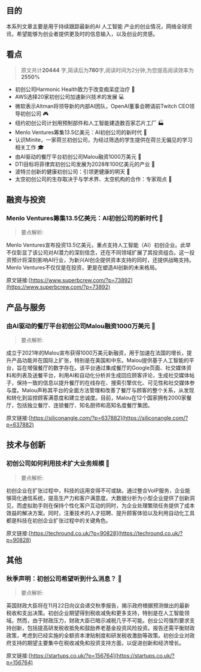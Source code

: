 

## 目的
本系列文章主要是用于持续跟踪最新的AI 人工智能 产业的创业情况，网络全球资讯，希望能够为创业者提供更及时的信息输入，以及创业的灵感。
## 看点
> 原文共计**20444** 字,简读后为**780**字,阅读时间为2分钟,为您提高阅读效率为**2550%**


- 初创公司Harmonic Health致力于改变痴呆症治疗 🌱
- AWS选择20家初创公司加速新兴技术的发展 💻
- 微软表示Altman将领导新的内部AI团队，OpenAI董事会聘请前Twitch CEO领导初创公司 🎮
- 纽约初创公司计划用预制部件和人工智能建造数百家芯片工厂 🏭
- Menlo Ventures筹集13.5亿美元：AI初创公司的新时代 🚀
- 认识Minite，一家荷兰初创公司，为经过筛选的学生提供在荷兰无偏见的学习相关工作 🎓
- 由AI驱动的餐厅平台初创公司Malou融资1000万美元 🍔
- DTI目标将菲律宾初创公司发展为2028年100亿美元的产业 💼
- 波特兰创新的健康初创公司：引领更健康的明天 🌿
- 太空初创公司的生存取决于与学术界、太空机构的合作：专家观点 🚀



## 融资与投资

### Menlo Ventures筹集13.5亿美元：AI初创公司的新时代 🚀 

>要点解析:

Menlo Ventures宣布投资13.5亿美元，重点支持人工智能（AI）初创企业。此举不仅彰显了该公司对AI潜力的深刻信念，还在不同领域扩展了其投资组合。这一投资预计将深刻影响AI行业，为新兴AI创企提供资本支持的同时，还提供战略支持。Menlo Ventures不仅仅是在投资，更是在塑造AI创新的未来格局。

原文链接:[https://www.superbcrew.com/?p=73892](https://www.superbcrew.com/?p=73892)

## 产品与服务

### 由AI驱动的餐厅平台初创公司Malou融资1000万美元 🍔 

>要点解析:

成立于2021年的Malou宣布获得1000万美元新融资，用于加速在法国的增长，提升产品功能并在国际上扩张，特别是在美国和中东。Malou提供基于人工智能的平台，旨在增强餐厅的数字存在。该平台通过集成餐厅的Google页面、社交媒体资料和列表及送餐平台，利用AI和自动化分析并生成回应顾客评论，生成社交媒体帖子，保持一致的信息以提升餐厅的在线存在、搜索引擎优化、可见性和社交媒体参与度。Malou声称其平台的全面方法管理和改善了餐厅与顾客的整个关系，从发现和转化到监控顾客满意度和建立忠诚度。目前，Malou在12个国家拥有2000家餐厅，包括独立餐厅、连锁餐厅、知名厨师和高知名度餐厅集团。

原文链接:[https://siliconangle.com/?p=637882](https://siliconangle.com/?p=637882)

## 技术与创新

### 初创公司如何利用技术扩大业务规模 🚀 

> 要点解析:

初创企业在扩张过程中，科技的运用变得不可或缺。通过整合VoIP服务，企业能够简化通信系统，提高生产力和客户满意度。大数据分析为小型企业提供了创新洞见，而虚拟助手则在保持个性化客户互动的同时，为企业处理繁琐任务提供了成本效益的解决方案。同时，注重技术的人才招聘、提升顾客体验以及利用自动化工具都是科技在初创企业扩张过程中的关键角色。

原文链接:[https://techround.co.uk/?p=90828](https://techround.co.uk/?p=90828)

## 其他

### 秋季声明：初创公司希望听到什么消息？ 🍂 

> 要点解析:

英国财政大臣将在11月22日向议会递交秋季报告，揭示政府根据预测做出的最新税收和支出决策。初创企业期望得到税收减免和更多支持，特别是在人工智能领域。然而，由于财政压力，财政大臣已暗示减税几乎不可能。创业公司强烈要求支持创新，包括提高研发税收抵免和鼓励养老基金投资风险投资。报告还需平衡财政政策，考虑到已经实施的全额资本津贴制度和研发税收激励等政策。初创企业对政府支持的期望主要集中在税收减免和投资支持方面，以促进创新和经济增长。

原文链接:[https://startups.co.uk/?p=156764](https://startups.co.uk/?p=156764)

